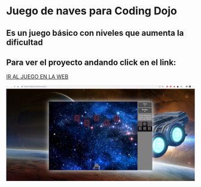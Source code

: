 # Juego de naves para Coding Dojo
## Es un juego básico con niveles que aumenta la dificultad

## Para ver el proyecto andando click en el link:
<a href="https://javierhuebra.github.io/Game_Attack_Navy/">IR AL JUEGO EN LA WEB</a>

<img src='captura.PNG'/>
